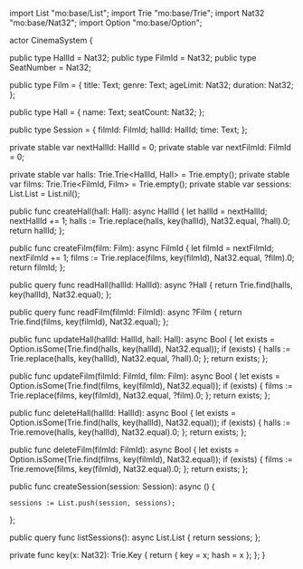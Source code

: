 import List "mo:base/List";
import Trie "mo:base/Trie";
import Nat32 "mo:base/Nat32";
import Option "mo:base/Option";




actor CinemaSystem {


  public type HallId = Nat32;
  public type FilmId = Nat32;
  public type SeatNumber = Nat32;

  public type Film = {
    title: Text;
    genre: Text;
    ageLimit: Nat32;
    duration: Nat32; 
  };

  public type Hall = {
    name: Text;
    seatCount: Nat32; 
  };

  public type Session = {
    filmId: FilmId;
    hallId: HallId;
    time: Text; 
  };


  private stable var nextHallId: HallId = 0;
  private stable var nextFilmId: FilmId = 0;

  private stable var halls: Trie.Trie<HallId, Hall> = Trie.empty(); 
  private stable var films: Trie.Trie<FilmId, Film> = Trie.empty(); 
  private stable var sessions: List.List<Session> = List.nil(); 

  
  public func createHall(hall: Hall): async HallId {
    let hallId = nextHallId;
    nextHallId += 1;
    halls := Trie.replace(halls, key(hallId), Nat32.equal, ?hall).0;
    return hallId;
  };

  public func createFilm(film: Film): async FilmId {
    let filmId = nextFilmId;
    nextFilmId += 1;
    films := Trie.replace(films, key(filmId), Nat32.equal, ?film).0;
    return filmId;
  };

  public query func readHall(hallId: HallId): async ?Hall {
    return Trie.find(halls, key(hallId), Nat32.equal);
  };

  public query func readFilm(filmId: FilmId): async ?Film {
    return Trie.find(films, key(filmId), Nat32.equal);
  };

  public func updateHall(hallId: HallId, hall: Hall): async Bool {
    let exists = Option.isSome(Trie.find(halls, key(hallId), Nat32.equal));
    if (exists) {
      halls := Trie.replace(halls, key(hallId), Nat32.equal, ?hall).0;
    };
    return exists;
  };

  public func updateFilm(filmId: FilmId, film: Film): async Bool {
    let exists = Option.isSome(Trie.find(films, key(filmId), Nat32.equal));
    if (exists) {
      films := Trie.replace(films, key(filmId), Nat32.equal, ?film).0;
    };
    return exists;
  };

  public func deleteHall(hallId: HallId): async Bool {
    let exists = Option.isSome(Trie.find(halls, key(hallId), Nat32.equal));
    if (exists) {
      halls := Trie.remove(halls, key(hallId), Nat32.equal).0;
    };
    return exists;
  };

  public func deleteFilm(filmId: FilmId): async Bool {
    let exists = Option.isSome(Trie.find(films, key(filmId), Nat32.equal));
    if (exists) {
      films := Trie.remove(films, key(filmId), Nat32.equal).0;
    };
    return exists;
  };

  
  public func createSession(session: Session): async () {
    
    sessions := List.push(session, sessions);  
    
  };

  public query func listSessions(): async List.List<Session> {
    return sessions;
  };

  private func key(x: Nat32): Trie.Key<Nat32> {
    return { key = x; hash = x }; 
  };
}
